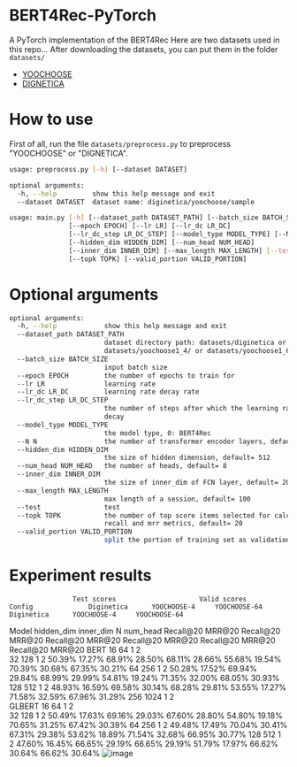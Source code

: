 # BERT4Rec-PyTorch
A PyTorch implementation of the BERT4Rec
Here are two datasets used in this repo... After downloading the datasets, you can put them in the folder `datasets/`

* [YOOCHOOSE](https://www.kaggle.com/chadgostopp/recsys-challenge-2015)
* [DIGNETICA](https://competitions.codalab.org/competitions/11161)

# How to use
First of all, run the file `datasets/preprocess.py` to preprocess "YOOCHOOSE" or "DIGNETICA".

```bash
usage: preprocess.py [-h] [--dataset DATASET]

optional arguments:
  -h, --help         show this help message and exit
  --dataset DATASET  dataset name: diginetica/yoochoose/sample
```

```bash
usage: main.py [-h] [--dataset_path DATASET_PATH] [--batch_size BATCH_SIZE]
               [--epoch EPOCH] [--lr LR] [--lr_dc LR_DC]
               [--lr_dc_step LR_DC_STEP] [--model_type MODEL_TYPE] [--N N]
               [--hidden_dim HIDDEN_DIM] [--num_head NUM_HEAD]
               [--inner_dim INNER_DIM] [--max_length MAX_LENGTH] [--test]
               [--topk TOPK] [--valid_portion VALID_PORTION]
```

# Optional arguments
```bash
optional arguments:
  -h, --help            show this help message and exit
  --dataset_path DATASET_PATH
                        dataset directory path: datasets/diginetica or
                        datasets/yoochoose1_4/ or datasets/yoochoose1_64
  --batch_size BATCH_SIZE
                        input batch size
  --epoch EPOCH         the number of epochs to train for
  --lr LR               learning rate
  --lr_dc LR_DC         learning rate decay rate
  --lr_dc_step LR_DC_STEP
                        the number of steps after which the learning rate
                        decay
  --model_type MODEL_TYPE
                        the model type, 0: BERT4Rec
  --N N                 the number of transformer encoder layers, default= 12
  --hidden_dim HIDDEN_DIM
                        the size of hidden dimension, default= 512
  --num_head NUM_HEAD   the number of heads, default= 8
  --inner_dim INNER_DIM
                        the size of inner_dim of FCN layer, default= 2048
  --max_length MAX_LENGTH
                        max length of a session, default= 100
  --test                test
  --topk TOPK           the number of top score items selected for calculating
                        recall and mrr metrics, default= 20
  --valid_portion VALID_PORTION
                        split the portion of training set as validation set
```
# Experiment results
					Test scores						Valid scores					
	Config				Diginetica		YOOCHOOSE-4		YOOCHOOSE-64		Diginetica		YOOCHOOSE-4		YOOCHOOSE-64	
Model	hidden_dim	inner_dim	N	num_head	Recall@20	MRR@20	Recall@20	MRR@20	Recall@20	MRR@20	Recall@20	MRR@20	Recall@20	MRR@20	Recall@20	MRR@20
BERT	16	64	1	2												
	32	128	1	2	50.39%	17.27%	68.91%	28.50%	68.11%	28.66%	55.68%	19.54%	70.39%	30.68%	67.35%	30.21%
	64	256	1	2	50.28%	17.52%	69.94%	29.84%	68.99%	29.99%	54.81%	19.24%	71.35%	32.00%	68.05%	30.93%
	128	512	1	2	48.93%	16.59%	69.58%	30.14%	68.28%	29.81%	53.55%	17.27%	71.58%	32.59%	67.96%	31.29%
	256	1024	1	2												
GLBERT	16	64	1	2												
	32	128	1	2	50.49%	17.63%	69.16%	29.03%	67.60%	28.80%	54.80%	19.18%	70.65%	31.25%	67.42%	30.39%
	64	256	1	2	49.48%	17.49%	70.04%	30.41%	67.31%	29.38%	53.62%	18.89%	71.54%	32.68%	66.95%	30.77%
	128	512	1	2	47.60%	16.45%	66.65%	29.19%	66.65%	29.19%	51.79%	17.97%	66.62%	30.64%	66.62%	30.64%
![image](https://user-images.githubusercontent.com/51608554/165471487-564a3fb0-5640-4d75-815a-e56c58563c87.png)
